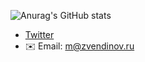 ![Anurag's GitHub stats](https://github-readme-stats.vercel.app/api?username=pastyrMisha&show_icons=true&theme=tokyonight)

- [Twitter](https://twitter.com/pastyrMisha)
- ✉️ Email: [m@zvendinov.ru](mailto:m@zvendinov.ru)


